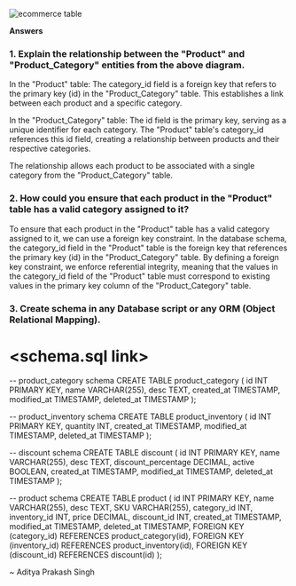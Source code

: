 <!-- ### Read the diagram carefully and answer the below questions. ### -->

![ecommerce table](https://raw.githubusercontent.com/iAmritMalviya/DB-Assignment/main/product-management-ecommerce-table-.webp)

**Answers**

### 1. Explain the relationship between the "Product" and "Product_Category" entities from the above diagram. ###

In the "Product" table:
The category_id field is a foreign key that refers to the primary key (id) in the "Product_Category" table.
This establishes a link between each product and a specific category.

In the "Product_Category" table:
The id field is the primary key, serving as a unique identifier for each category.
The "Product" table's category_id references this id field, creating a relationship between products and their respective categories.

The relationship allows each product to be associated with a single category from the "Product_Category" table.

### 2. How could you ensure that each product in the "Product" table has a valid category assigned to it? ###

To ensure that each product in the "Product" table has a valid category assigned to it, we can use a foreign key constraint. In the database schema, the category_id field in the "Product" table is the foreign key that references the primary key (id) in the "Product_Category" table. By defining a foreign key constraint, we enforce referential integrity, meaning that the values in the category_id field of the "Product" table must correspond to existing values in the primary key column of the "Product_Category" table.

### 3. Create schema in any Database script or any ORM (Object Relational Mapping). ###

# <schema.sql link>
-- product_category schema
CREATE TABLE product_category (
    id INT PRIMARY KEY,
    name VARCHAR(255),
    desc TEXT,
    created_at TIMESTAMP,
    modified_at TIMESTAMP,
    deleted_at TIMESTAMP
);

-- product_inventory schema
CREATE TABLE product_inventory (
    id INT PRIMARY KEY,
    quantity INT,
    created_at TIMESTAMP,
    modified_at TIMESTAMP,
    deleted_at TIMESTAMP
);

-- discount schema
CREATE TABLE discount (
    id INT PRIMARY KEY,
    name VARCHAR(255),
    desc TEXT,
    discount_percentage DECIMAL,
    active BOOLEAN,
    created_at TIMESTAMP,
    modified_at TIMESTAMP,
    deleted_at TIMESTAMP
);

-- product schema
CREATE TABLE product (
    id INT PRIMARY KEY,
    name VARCHAR(255),
    desc TEXT,
    SKU VARCHAR(255),
    category_id INT,
    inventory_id INT,
    price DECIMAL,
    discount_id INT,
    created_at TIMESTAMP,
    modified_at TIMESTAMP,
    deleted_at TIMESTAMP,
    FOREIGN KEY (category_id) REFERENCES product_category(id),
    FOREIGN KEY (inventory_id) REFERENCES product_inventory(id),
    FOREIGN KEY (discount_id) REFERENCES discount(id)
);


~ Aditya Prakash Singh

